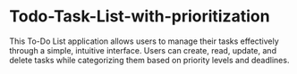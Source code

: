 # Todo-Task-List-with-prioritization
This To-Do List application allows users to manage their tasks effectively through a simple, intuitive interface. Users can create, read, update, and delete tasks while categorizing them based on priority levels and deadlines.
